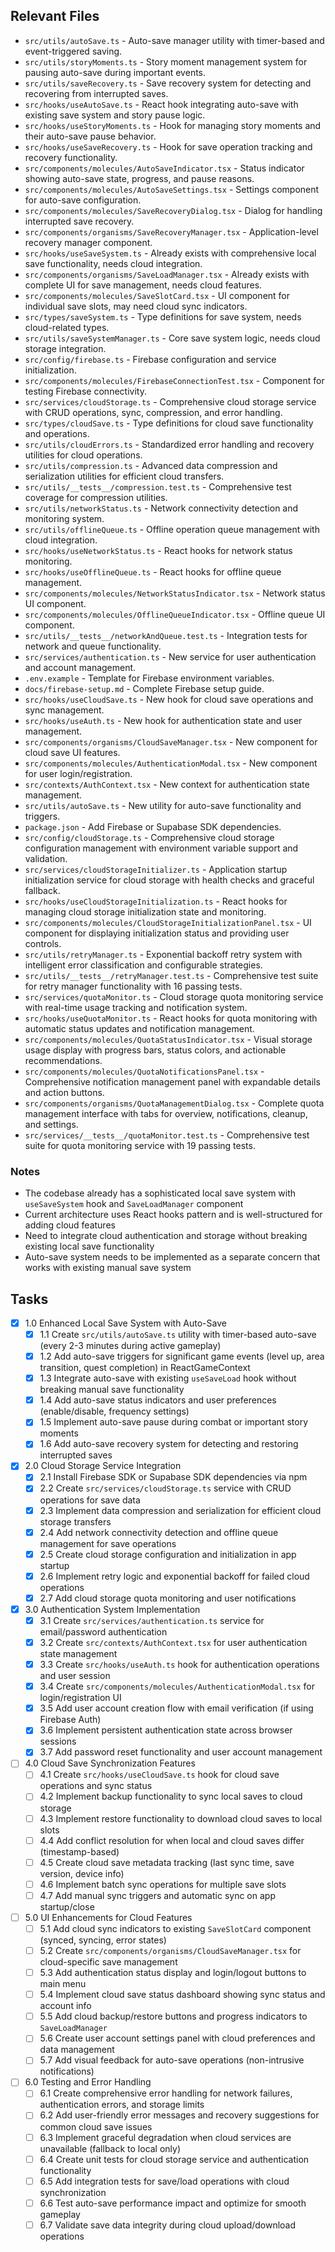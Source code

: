 ## Relevant Files

- `src/utils/autoSave.ts` - Auto-save manager utility with timer-based and event-triggered saving.
- `src/utils/storyMoments.ts` - Story moment management system for pausing auto-save during important events.
- `src/utils/saveRecovery.ts` - Save recovery system for detecting and recovering from interrupted saves.
- `src/hooks/useAutoSave.ts` - React hook integrating auto-save with existing save system and story pause logic.
- `src/hooks/useStoryMoments.ts` - Hook for managing story moments and their auto-save pause behavior.
- `src/hooks/useSaveRecovery.ts` - Hook for save operation tracking and recovery functionality.
- `src/components/molecules/AutoSaveIndicator.tsx` - Status indicator showing auto-save state, progress, and pause reasons.
- `src/components/molecules/AutoSaveSettings.tsx` - Settings component for auto-save configuration.
- `src/components/molecules/SaveRecoveryDialog.tsx` - Dialog for handling interrupted save recovery.
- `src/components/organisms/SaveRecoveryManager.tsx` - Application-level recovery manager component.
- `src/hooks/useSaveSystem.ts` - Already exists with comprehensive local save functionality, needs cloud integration.
- `src/components/organisms/SaveLoadManager.tsx` - Already exists with complete UI for save management, needs cloud features.
- `src/components/molecules/SaveSlotCard.tsx` - UI component for individual save slots, may need cloud sync indicators.
- `src/types/saveSystem.ts` - Type definitions for save system, needs cloud-related types.
- `src/utils/saveSystemManager.ts` - Core save system logic, needs cloud storage integration.
- `src/config/firebase.ts` - Firebase configuration and service initialization.
- `src/components/molecules/FirebaseConnectionTest.tsx` - Component for testing Firebase connectivity.
- `src/services/cloudStorage.ts` - Comprehensive cloud storage service with CRUD operations, sync, compression, and error handling.
- `src/types/cloudSave.ts` - Type definitions for cloud save functionality and operations.
- `src/utils/cloudErrors.ts` - Standardized error handling and recovery utilities for cloud operations.
- `src/utils/compression.ts` - Advanced data compression and serialization utilities for efficient cloud transfers.
- `src/utils/__tests__/compression.test.ts` - Comprehensive test coverage for compression utilities.
- `src/utils/networkStatus.ts` - Network connectivity detection and monitoring system.
- `src/utils/offlineQueue.ts` - Offline operation queue management with cloud integration.
- `src/hooks/useNetworkStatus.ts` - React hooks for network status monitoring.
- `src/hooks/useOfflineQueue.ts` - React hooks for offline queue management.
- `src/components/molecules/NetworkStatusIndicator.tsx` - Network status UI component.
- `src/components/molecules/OfflineQueueIndicator.tsx` - Offline queue UI component.
- `src/utils/__tests__/networkAndQueue.test.ts` - Integration tests for network and queue functionality.
- `src/services/authentication.ts` - New service for user authentication and account management.
- `.env.example` - Template for Firebase environment variables.
- `docs/firebase-setup.md` - Complete Firebase setup guide.
- `src/hooks/useCloudSave.ts` - New hook for cloud save operations and sync management.
- `src/hooks/useAuth.ts` - New hook for authentication state and user management.
- `src/components/organisms/CloudSaveManager.tsx` - New component for cloud save UI features.
- `src/components/molecules/AuthenticationModal.tsx` - New component for user login/registration.
- `src/contexts/AuthContext.tsx` - New context for authentication state management.
- `src/utils/autoSave.ts` - New utility for auto-save functionality and triggers.
- `package.json` - Add Firebase or Supabase SDK dependencies.
- `src/config/cloudStorage.ts` - Comprehensive cloud storage configuration management with environment variable support and validation.
- `src/services/cloudStorageInitializer.ts` - Application startup initialization service for cloud storage with health checks and graceful fallback.
- `src/hooks/useCloudStorageInitialization.ts` - React hooks for managing cloud storage initialization state and monitoring.
- `src/components/molecules/CloudStorageInitializationPanel.tsx` - UI component for displaying initialization status and providing user controls.
- `src/utils/retryManager.ts` - Exponential backoff retry system with intelligent error classification and configurable strategies.
- `src/utils/__tests__/retryManager.test.ts` - Comprehensive test suite for retry manager functionality with 16 passing tests.
- `src/services/quotaMonitor.ts` - Cloud storage quota monitoring service with real-time usage tracking and notification system.
- `src/hooks/useQuotaMonitor.ts` - React hooks for quota monitoring with automatic status updates and notification management.
- `src/components/molecules/QuotaStatusIndicator.tsx` - Visual storage usage display with progress bars, status colors, and actionable recommendations.
- `src/components/molecules/QuotaNotificationsPanel.tsx` - Comprehensive notification management panel with expandable details and action buttons.
- `src/components/organisms/QuotaManagementDialog.tsx` - Complete quota management interface with tabs for overview, notifications, cleanup, and settings.
- `src/services/__tests__/quotaMonitor.test.ts` - Comprehensive test suite for quota monitoring service with 19 passing tests.

### Notes

- The codebase already has a sophisticated local save system with `useSaveSystem` hook and `SaveLoadManager` component
- Current architecture uses React hooks pattern and is well-structured for adding cloud features
- Need to integrate cloud authentication and storage without breaking existing local save functionality
- Auto-save system needs to be implemented as a separate concern that works with existing manual save system

## Tasks

- [x] 1.0 Enhanced Local Save System with Auto-Save
  - [x] 1.1 Create `src/utils/autoSave.ts` utility with timer-based auto-save (every 2-3 minutes during active gameplay)
  - [x] 1.2 Add auto-save triggers for significant game events (level up, area transition, quest completion) in ReactGameContext
  - [x] 1.3 Integrate auto-save with existing `useSaveLoad` hook without breaking manual save functionality
  - [x] 1.4 Add auto-save status indicators and user preferences (enable/disable, frequency settings)
  - [x] 1.5 Implement auto-save pause during combat or important story moments
  - [x] 1.6 Add auto-save recovery system for detecting and restoring interrupted saves

- [x] 2.0 Cloud Storage Service Integration
  - [x] 2.1 Install Firebase SDK or Supabase SDK dependencies via npm
  - [x] 2.2 Create `src/services/cloudStorage.ts` service with CRUD operations for save data
  - [x] 2.3 Implement data compression and serialization for efficient cloud storage transfers
  - [x] 2.4 Add network connectivity detection and offline queue management for save operations
  - [x] 2.5 Create cloud storage configuration and initialization in app startup
  - [x] 2.6 Implement retry logic and exponential backoff for failed cloud operations
  - [x] 2.7 Add cloud storage quota monitoring and user notifications

- [x] 3.0 Authentication System Implementation
  - [x] 3.1 Create `src/services/authentication.ts` service for email/password authentication
  - [x] 3.2 Create `src/contexts/AuthContext.tsx` for user authentication state management
  - [x] 3.3 Create `src/hooks/useAuth.ts` hook for authentication operations and user session
  - [x] 3.4 Create `src/components/molecules/AuthenticationModal.tsx` for login/registration UI
  - [x] 3.5 Add user account creation flow with email verification (if using Firebase Auth)
  - [x] 3.6 Implement persistent authentication state across browser sessions
  - [x] 3.7 Add password reset functionality and user account management

- [ ] 4.0 Cloud Save Synchronization Features
  - [ ] 4.1 Create `src/hooks/useCloudSave.ts` hook for cloud save operations and sync status
  - [ ] 4.2 Implement backup functionality to sync local saves to cloud storage
  - [ ] 4.3 Implement restore functionality to download cloud saves to local slots
  - [ ] 4.4 Add conflict resolution for when local and cloud saves differ (timestamp-based)
  - [ ] 4.5 Create cloud save metadata tracking (last sync time, save version, device info)
  - [ ] 4.6 Implement batch sync operations for multiple save slots
  - [ ] 4.7 Add manual sync triggers and automatic sync on app startup/close

- [ ] 5.0 UI Enhancements for Cloud Features
  - [ ] 5.1 Add cloud sync indicators to existing `SaveSlotCard` component (synced, syncing, error states)
  - [ ] 5.2 Create `src/components/organisms/CloudSaveManager.tsx` for cloud-specific save management
  - [ ] 5.3 Add authentication status display and login/logout buttons to main menu
  - [ ] 5.4 Implement cloud save status dashboard showing sync status and account info
  - [ ] 5.5 Add cloud backup/restore buttons and progress indicators to `SaveLoadManager`
  - [ ] 5.6 Create user account settings panel with cloud preferences and data management
  - [ ] 5.7 Add visual feedback for auto-save operations (non-intrusive notifications)

- [ ] 6.0 Testing and Error Handling
  - [ ] 6.1 Create comprehensive error handling for network failures, authentication errors, and storage limits
  - [ ] 6.2 Add user-friendly error messages and recovery suggestions for common cloud save issues
  - [ ] 6.3 Implement graceful degradation when cloud services are unavailable (fallback to local only)
  - [ ] 6.4 Create unit tests for cloud storage service and authentication functionality
  - [ ] 6.5 Add integration tests for save/load operations with cloud synchronization
  - [ ] 6.6 Test auto-save performance impact and optimize for smooth gameplay
  - [ ] 6.7 Validate save data integrity during cloud upload/download operations